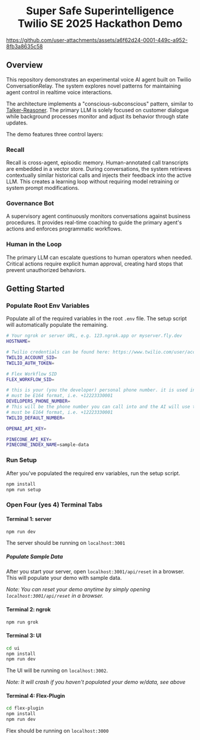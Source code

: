 <h1 align="center">
    Super Safe Superintelligence<br>
    Twilio SE 2025 Hackathon Demo
</h1>

https://github.com/user-attachments/assets/a6f62d24-0001-449c-a952-8fb3a8635c58

## Overview

This repository demonstrates an experimental voice AI agent built on Twilio ConversationRelay. The system explores novel patterns for maintaining agent control in realtime voice interactions.

The architecture implements a "conscious-subconscious" pattern, similar to [Talker-Reasoner](https://arxiv.org/abs/2410.08328). The primary LLM is solely focused on customer dialogue while background processes monitor and adjust its behavior through state updates.

The demo features three control layers:

### Recall

Recall is cross-agent, episodic memory. Human-annotated call transcripts are embedded in a vector store. During conversations, the system retrieves contextually similar historical calls and injects their feedback into the active LLM. This creates a learning loop without requiring model retraining or system prompt modifications.

### Governance Bot

A supervisory agent continuously monitors conversations against business procedures. It provides real-time coaching to guide the primary agent's actions and enforces programmatic workflows.

### Human in the Loop

The primary LLM can escalate questions to human operators when needed. Critical actions require explicit human approval, creating hard stops that prevent unauthorized behaviors.

## Getting Started

### Populate Root Env Variables

Populate all of the required variables in the root `.env` file. The setup script will automatically populate the remaining.

```bash
# Your ngrok or server URL, e.g. 123.ngrok.app or myserver.fly.dev
HOSTNAME=

# Twilio credentials can be found here: https://www.twilio.com/user/account
TWILIO_ACCOUNT_SID=
TWILIO_AUTH_TOKEN=

# Flex Workflow SID
FLEX_WORKFLOW_SID=

# this is your (you the developer) personal phone number. it is used in the mock-database.
# must be E164 format, i.e. +12223330001
DEVELOPERS_PHONE_NUMBER=
# This will be the phone number you can call into and the AI will use to send SMS messages, if applicable
# must be E164 format, i.e. +12223330001
TWILIO_DEFAULT_NUMBER=

OPENAI_API_KEY=

PINECONE_API_KEY=
PINECONE_INDEX_NAME=sample-data
```

### Run Setup

After you've populated the required env variables, run the setup script.

```bash
npm install
npm run setup
```

### Open Four (yes 4) Terminal Tabs

#### Terminal 1: server

```bash
npm run dev
```

The server should be running on `localhost:3001`

##### Populate Sample Data

After you start your server, open `localhost:3001/api/reset` in a browser. This will populate your demo with sample data.

_Note: You can reset your demo anytime by simply opening `localhost:3001/api/reset` in a browser._

#### Terminal 2: ngrok

```bash
npm run grok
```

#### Terminal 3: UI

```bash
cd ui
npm install
npm run dev
```

The UI will be running on `localhost:3002`.

_Note: It will crash if you haven't populated your demo w/data, see above_

#### Terminal 4: Flex-Plugin

```bash
cd flex-plugin
npm install
npm run dev
```

Flex should be running on `localhost:3000`
